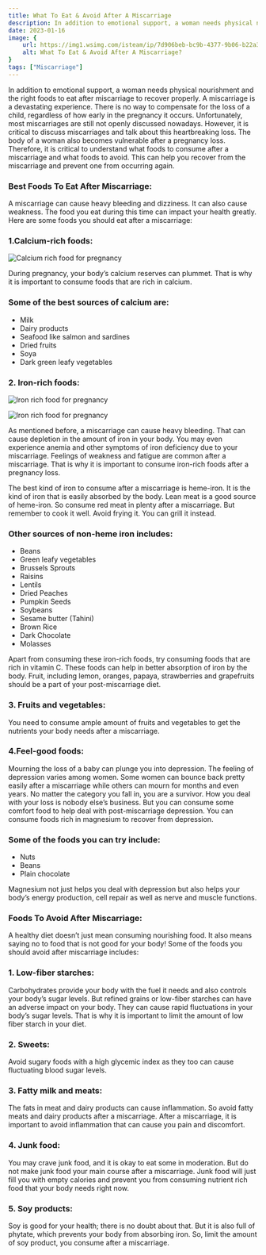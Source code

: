 ```yaml
---
title: What To Eat & Avoid After A Miscarriage
description: In addition to emotional support, a woman needs physical nourishment and the right foods to eat after miscarriage to recover properly. A miscarriage is a devastating experience. There is no way to compensate for the loss of a child, regardless of how early in the pregnancy it occurs...
date: 2023-01-16
image: {
    url: https://img1.wsimg.com/isteam/ip/7d906beb-bc9b-4377-9b06-b22a3566899c/9d8f7c0b486dda958333d69d401f9ce8.jpg/:/cr=t:25.12%25,l:14.5%25,w:58.14%25,h:58.14%25/rs=w:1280 ,
    alt: What To Eat & Avoid After A Miscarriage?
}
tags: ["Miscarriage"]
---
```

In addition to emotional support, a woman needs physical nourishment and the right foods to eat after miscarriage to recover properly. A miscarriage is a devastating experience. There is no way to compensate for the loss of a child, regardless of how early in the pregnancy it occurs. Unfortunately, most miscarriages are still not openly discussed nowadays. However, it is critical to discuss miscarriages and talk about this heartbreaking loss.
The body of a woman also becomes vulnerable after a pregnancy loss. Therefore, it is critical to understand what foods to consume after a miscarriage and what foods to avoid. This can help you recover from the miscarriage and prevent one from occurring again.

### Best Foods To Eat After Miscarriage:
A miscarriage can cause heavy bleeding and dizziness. It can also cause weakness. The food you eat during this time can impact your health greatly. Here are some foods you should eat after a miscarriage:

### 1.Calcium-rich foods:

![Calcium rich food for pregnancy](https://img1.wsimg.com/isteam/ip/7d906beb-bc9b-4377-9b06-b22a3566899c/c742652a88c629cdcd3a066c6cea0377.jpg/:/cr=t:0%25,l:0%25,w:100%25,h:100%25/rs=w:1280)


During pregnancy, your body’s calcium reserves can plummet.
That is why it is important to consume foods that are rich in calcium.

### Some of the best sources of calcium are:
- Milk
- Dairy products
- Seafood like salmon and sardines
- Dried fruits
- Soya
- Dark green leafy vegetables

### 2. Iron-rich foods:

![Iron rich food for pregnancy](https://img1.wsimg.com/isteam/ip/7d906beb-bc9b-4377-9b06-b22a3566899c/9ebbf2f95a7edd79efce1d0226e6c0f8.jpg/:/cr=t:0%25,l:0%25,w:100%25,h:100%25/rs=w:1280)

![Iron rich food for pregnancy](https://img1.wsimg.com/isteam/ip/7d906beb-bc9b-4377-9b06-b22a3566899c/632f249fead019032b49514f7efe15c0.jpg/:/cr=t:0%25,l:0%25,w:100%25,h:100%25/rs=w:1280)


As mentioned before, a miscarriage can cause heavy bleeding. That can cause depletion in the amount of iron in your body. You may even experience anemia and other symptoms of iron deficiency due to your miscarriage. Feelings of weakness and fatigue are common after a miscarriage. That is why it is important to consume iron-rich foods after a pregnancy loss.


The best kind of iron to consume after a miscarriage is heme-iron. It is the kind of iron that is easily absorbed by the body. Lean meat is a good source of heme-iron. So consume red meat in plenty after a miscarriage. But remember to cook it well. Avoid frying it. You can grill it instead.

### Other sources of non-heme iron includes:
- Beans
- Green leafy vegetables
- Brussels Sprouts
- Raisins
- Lentils
- Dried Peaches
- Pumpkin Seeds
- Soybeans
- Sesame butter (Tahini)
- Brown Rice
- Dark Chocolate
- Molasses

Apart from consuming these iron-rich foods, try consuming foods that are rich in vitamin C. These foods can help in better absorption of iron by the body. Fruit, including lemon, oranges, papaya, strawberries and grapefruits should be a part of your post-miscarriage diet.

### 3. Fruits and vegetables:
You need to consume ample amount of fruits and vegetables to get the nutrients your body needs after a miscarriage.

### 4.Feel-good foods:
Mourning the loss of a baby can plunge you into depression. The feeling of depression varies among women. Some women can bounce back pretty easily after a miscarriage while others can mourn for months and even years. No matter the category you fall in, you are a survivor. How you deal with your loss is nobody else’s business. But you can consume some comfort food to help deal with post-miscarriage depression.
You can consume foods rich in magnesium to recover from depression.

### Some of the foods you can try include:
- Nuts
- Beans
- Plain chocolate

Magnesium not just helps you deal with depression but also helps your body’s energy production, cell repair as well as nerve and muscle functions.

### Foods To Avoid After Miscarriage:
A healthy diet doesn’t just mean consuming nourishing food. It also means saying no to food that is not good for your body! Some of the foods you should avoid after miscarriage includes: 


### 1. Low-fiber starches:
Carbohydrates provide your body with the fuel it needs and also controls your body’s sugar levels. But refined grains or low-fiber starches can have an adverse impact on your body. They can cause rapid fluctuations in your body’s sugar levels. That is why it is important to limit the amount of low fiber starch in your diet. 


### 2. Sweets:
Avoid sugary foods with a high glycemic index as they too can cause fluctuating blood sugar levels. 


### 3. Fatty milk and meats:
The fats in meat and dairy products can cause inflammation. So avoid fatty meats and dairy products after a miscarriage. After a miscarriage, it is important to avoid inflammation that can cause you pain and discomfort.

### 4. Junk food:
You may crave junk food, and it is okay to eat some in moderation. But do not make junk food your main course after a miscarriage. Junk food will just fill you with empty calories and prevent you from consuming nutrient rich food that your body needs right now.

### 5. Soy products:
Soy is good for your health; there is no doubt about that. But it is also full of phytate, which prevents your body from absorbing iron. So, limit the amount of soy product, you consume after a miscarriage.
